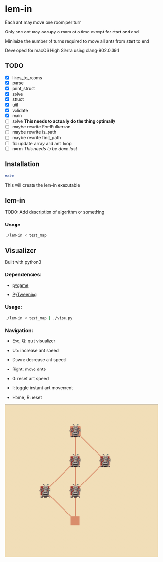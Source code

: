 # lem-in

Each ant may move one room per turn

Only one ant may occupy a room at a time except for start and end

Minimize the number of turns required to move all ants from start to end

Developed for macOS High Sierra using clang-902.0.39.1

## TODO

- [x] lines\_to\_rooms
- [x] parse
- [x] print\_struct
- [x] solve
- [x] struct
- [x] util
- [x] validate
- [x] main
- [ ] solve	**This needs to actually do the thing optimally**
- [ ] maybe rewrite FordFulkerson
- [ ] maybe rewrite is_path
- [ ] maybe rewrite find_path
- [ ] fix update_array and ant_loop
- [ ] norm *This needs to be done last*

## Installation

```bash
make
```

This will create the lem-in executable

## lem-in

TODO: Add description of algorithm or something

### Usage

```bash
./lem-in < test_map
```

## Visualizer

Built with python3

### Dependencies:

* [pygame](https://www.pygame.org/news)

* [PyTweening](https://pypi.org/project/PyTweening/)

### Usage:

```bash
./lem-in < test_map | ./visu.py
```

### Navigation:

* Esc, Q: quit visualizer

* Up: increase ant speed

* Down: decrease ant speed

* Right: move ants

* 0: reset ant speed

* I: toggle instant ant movement

* Home, R: reset

![visualizer screenshot 00](screenshots/visu01.png)
